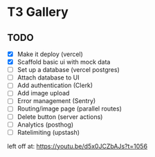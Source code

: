 # T3 Gallery

## TODO

- [x] Make it deploy (vercel)
- [x] Scaffold basic ui with mock data
- [ ] Set up a database (vercel postgres)
- [ ] Attach database to UI
- [ ] Add authentication (Clerk)
- [ ] Add image upload
- [ ] Error management (Sentry)
- [ ] Routing/image page (parallel routes)
- [ ] Delete button (server actions)
- [ ] Analytics (posthog)
- [ ] Ratelimiting (upstash)

left off at: https://youtu.be/d5x0JCZbAJs?t=1056